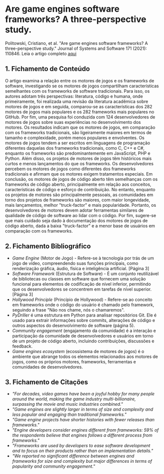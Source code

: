 # Are game engines software frameworks? A three-perspective study.


Politowski, Cristiano, et al. "Are game engines software frameworks? A three-perspective study." Journal of Systems and Software 171 (2021): 110846. Leia o artigo completo [aqui](https://arxiv.org/pdf/2004.05705.pdf)

## 1. Fichamento de Conteúdo


O artigo examina a relação entre os motores de jogos e os frameworks de software, investigando se os motores de jogos compartilham características semelhantes com os frameworks de software tradicionais. Para isso, os autores adotam três perspectivas: literatura, código e humana, onde primeiramente, foi realizada uma revisão da literatura acadêmica sobre motores de jogos e em seguida, comparou-se as características dos 282 motores de jogos mais populares e os 282 frameworks mais populares no GitHub. Por fim, uma pesquisa foi conduzida com 124 desenvolvedores de motores de jogos sobre suas experiências no desenvolvimento dos motores. Os resultados indicam que os motores de jogos, em comparação com os frameworks tradicionais, são ligeiramente maiores em termos de tamanho e complexidade, porém menos populares e envolventes. Os motores de jogos tendem a ser escritos em linguagens de programação diferentes daquelas dos frameworks tradicionais, como C, C++ e C#, enquanto os frameworks são predominantemente em JavaScript, PHP e Python. Além disso, os projetos de motores de jogos têm históricos mais curtos e menos lançamentos do que os frameworks. Os desenvolvedores percebem os motores de jogos como diferentes dos frameworks tradicionais e afirmam que os motores exigem tratamentos especiais. Em conclusão, os motores de jogos de código aberto têm semelhanças com os frameworks de código aberto, principalmente em relação aos conceitos, características de código e esforço de contribuição. No entanto, enquanto os projetos de motores são principalmente pessoais, as comunidades em torno dos projetos de frameworks são maiores, com maior longevidade, mais lançamentos, melhor "truck-factor" e mais popularidade. Portanto, os desenvolvedores de motores devem adotar ferramentas similares de qualidade de código de software ao lidar com o código. Por fim, sugere-se que mais cuidado seja dado à documentação dos motores de jogos de código aberto, dada a baixa "truck-factor" e a menor base de usuários em comparação com os frameworks.

## 2. Fichamento Bibliográfico 


* _Game Engine_ (Motor de Jogo) - Refere-se à tecnologia por trás de um jogo de vídeo, compreendendo suas funções principais, como renderização gráfica, áudio, física e inteligência artificial. [Página 3]
* _Software Framework_ (Estrutura de Software) - É um conjunto reutilizável de bibliotecas ou classes em software que fornecem uma solução funcional para elementos de codificação de nível inferior, permitindo que os desenvolvedores se concentrem em tarefas de nível superior. [Página 3]
* _Hollywood Principle_ (Princípio de Hollywood) - Refere-se ao conceito em frameworks onde o código do usuário é chamado pelo framework, seguindo a frase "Não nos chame, nós o chamaremos".
* _PyDriller_ é uma estrutura em Python para analisar repositórios Git. Ele é usado para extrair informações sobre commits, alterações de código e outros aspectos do desenvolvimento de software (página 5).
* _Community engagement_ (engajamento da comunidade) é a interação e participação da comunidade de desenvolvedores e usuários em torno de um projeto de código aberto, incluindo contribuições, discussões e feedback.
* _Game engines ecosystem_ (ecossistema de motores de jogos) é o ambiente que abrange todos os elementos relacionados aos motores de jogos, como os próprios motores, frameworks, ferramentas e comunidades de desenvolvedores.


## 3. Fichamento de Citações 


* _"For decades, video games have been a joyful hobby for many people around the world, making the game industry multi-billionaire, surpassing the movie and music industries combined."_
* _"Game engines are slightly larger in terms of size and complexity and less popular and engaging than traditional frameworks."_
* _"Game engine projects have shorter histories with fewer releases than frameworks."_
* _"Engine developers consider engines different from frameworks: 59% of the respondents believe that engines follows a different process from frameworks."_
* _"Frameworks are used by developers to ease software development and to focus on their products rather than on implementation details."_
* _"We reported no significant difference between engines and frameworks for size and complexity but major differences in terms of popularity and community engagement."_








